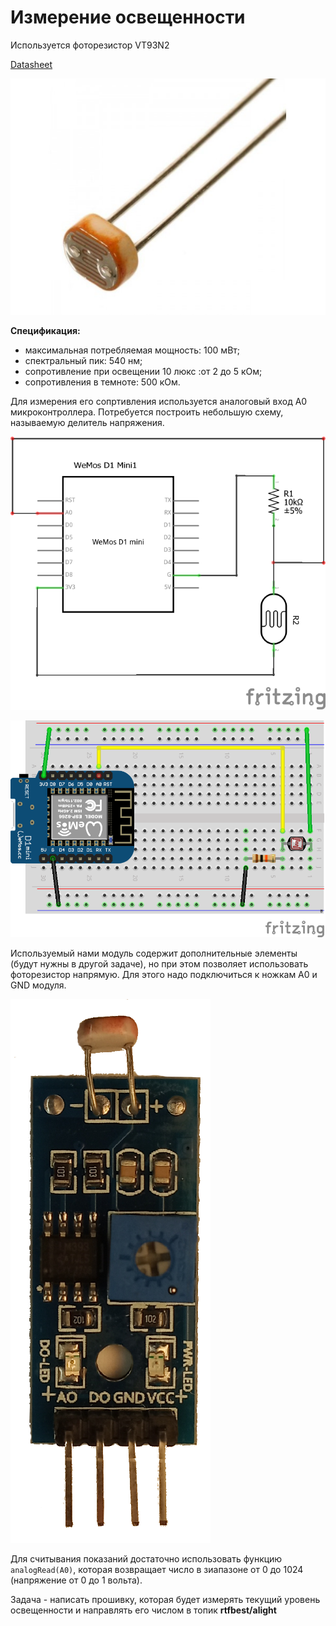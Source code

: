 # Измерение освещенности

Используется фоторезистор VT93N2

[Datasheet](http://www.farnell.com/datasheets/919043.pdf)

![](img/sens_photores-600x450_0.jpg)

**Спецификация:**

- максимальная потребляемая мощность: 100 мВт;
- спектральный пик: 540 нм;
- сопротивление при освещении 10 люкс :от 2 до 5 кОм;
- сопротивления в темноте: 500 кОм.

Для измерения его сопртивления используется аналоговый вход A0 микроконтроллера. Потребуется построить небольшую схему, называемую делитель напряжения.

![](img/02/02_light_analog_shema.png)

![](img/02/02_light_analog_bb.png)



Используемый нами модуль содержит дополнительные элементы (будут нужны в другой задаче), но при этом позволяет использовать фоторезистор напрямую. Для этого надо подключиться к ножкам A0 и GND модуля.

![](img/02/LIGHT.png)

Для считывания показаний достаточно использовать функцию `analogRead(A0)`, которая возвращает число в зиапазоне от 0 до 1024 (напряжение от 0 до 1 вольта).



Задача - написать прошивку, которая будет измерять текущий уровень освещенности и направлять его числом в топик **rtfbest/alight**
